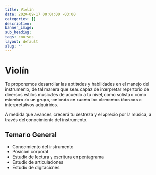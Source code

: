 ```yaml
---
title: Violín
date: 2020-09-17 00:00:00 -03:00
categories: []
description:
banner_image:
sub_heading:
tags: courses
layout: default
slug: ''
---
```


# Violín
Te proponemos desarrollar las aptitudes y habilidades en el manejo del instrumento, de tal manera
que seas capaz de interpretar repertorio de diversos estilos musicales de acuerdo a tu nivel, como
solista o como miembro de un grupo, teniendo en cuenta los elementos técnicos e interpretativos
adquiridos.

A medida que avances, crecerá tu destreza y el aprecio por la música, a través del
conocimiento del instrumento.

## Temario General
* Conocimiento del instrumento
* Posición corporal
* Estudio de lectura y escritura en pentagrama
* Estudio de articulaciones
* Estudio de digitaciones
